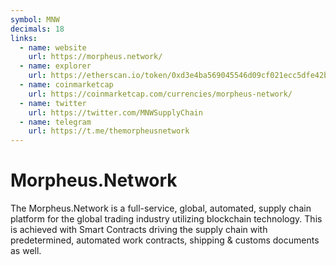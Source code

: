 ```yaml
---
symbol: MNW
decimals: 18
links:
  - name: website
    url: https://morpheus.network/
  - name: explorer
    url: https://etherscan.io/token/0xd3e4ba569045546d09cf021ecc5dfe42b1d7f6e4
  - name: coinmarketcap
    url: https://coinmarketcap.com/currencies/morpheus-network/
  - name: twitter
    url: https://twitter.com/MNWSupplyChain
  - name: telegram
    url: https://t.me/themorpheusnetwork
---
```


# Morpheus.Network

The Morpheus.Network is a full-service, global, automated, supply chain platform for the global trading industry utilizing blockchain technology. This is achieved with Smart Contracts driving the supply chain with predetermined, automated work contracts, shipping & customs documents as well.
